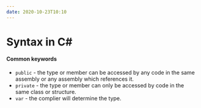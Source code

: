 ```yaml
---
date: 2020-10-23T10:10
---
```


# Syntax in C#

#### Common keywords

* `public` - the type or member can be accessed by any code in the same assembly or any assembly which references it.
* `private` - the type or member can only be accessed by code in the same class or structure.
* `var` - the complier will determine the type.


